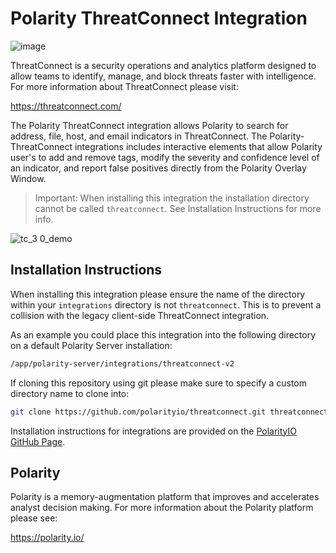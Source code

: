 # Polarity ThreatConnect Integration

![image](https://img.shields.io/badge/status-beta-green.svg)

ThreatConnect is a security operations and analytics platform designed to allow teams to identify, manage, and block threats faster with intelligence.  For more information about ThreatConnect please visit:

https://threatconnect.com/

The Polarity ThreatConnect integration allows Polarity to search for address, file, host, and email indicators in ThreatConnect.  The Polarity-ThreatConnect integrations includes interactive elements that allow Polarity user's to add and remove tags, modify the severity and confidence level of an indicator, and report false positives directly from the Polarity Overlay Window.

> Important: When installing this integration the installation directory cannot be called `threatconnect`.  See Installation Instructions for more info.

![tc_3 0_demo](https://user-images.githubusercontent.com/306319/50782521-41269800-1276-11e9-9203-f18fa8dcef67.gif)

## Installation Instructions

When installing this integration please ensure the name of the directory within your `integrations` directory is not `threatconnect`.  This is to prevent a collision with the legacy client-side ThreatConnect integration.

As an example you could place this integration into the following directory on a default Polarity Server installation:

```bash
/app/polarity-server/integrations/threatconnect-v2
```

If cloning this repository using git please make sure to specify a custom directory name to clone into:

```bash
git clone https://github.com/polarityio/threatconnect.git threatconnect-v2
```

Installation instructions for integrations are provided on the [PolarityIO GitHub Page](https://polarityio.github.io/).

## Polarity

Polarity is a memory-augmentation platform that improves and accelerates analyst decision making.  For more information about the Polarity platform please see:

https://polarity.io/
